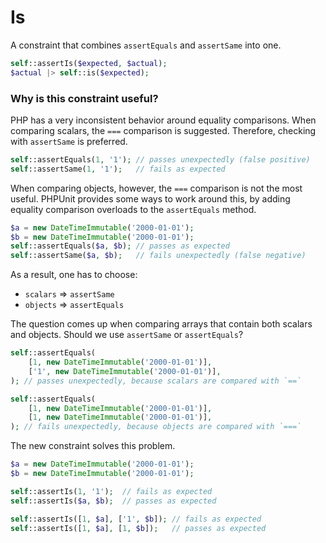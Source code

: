 # Is

A constraint that combines `assertEquals` and `assertSame` into one.

```php
self::assertIs($expected, $actual);
$actual |> self::is($expected);
```

### Why is this constraint useful?

PHP has a very inconsistent behavior around equality comparisons. When comparing scalars, the `===` comparison is suggested. Therefore, checking with `assertSame` is preferred.

```php
self::assertEquals(1, '1'); // passes unexpectedly (false positive)
self::assertSame(1, '1');   // fails as expected
```

When comparing objects, however, the `===` comparison is not the most useful. PHPUnit provides some ways to work around this, by adding equality comparison overloads to the `assertEquals` method.

```php
$a = new DateTimeImmutable('2000-01-01');
$b = new DateTimeImmutable('2000-01-01');
self::assertEquals($a, $b); // passes as expected
self::assertSame($a, $b);   // fails unexpectedly (false negative)
```

As a result, one has to choose:
 - `scalars` => `assertSame`
 - `objects` => `assertEquals`

The question comes up when comparing arrays that contain both scalars and objects. Should we use `assertSame` or `assertEquals`?

```php
self::assertEquals(
    [1, new DateTimeImmutable('2000-01-01')],
    ['1', new DateTimeImmutable('2000-01-01')],
); // passes unexpectedly, because scalars are compared with `==`

self::assertEquals(
    [1, new DateTimeImmutable('2000-01-01')],
    [1, new DateTimeImmutable('2000-01-01')],
); // fails unexpectedly, because objects are compared with `===`
```
The new constraint solves this problem.

```php
$a = new DateTimeImmutable('2000-01-01');
$b = new DateTimeImmutable('2000-01-01');

self::assertIs(1, '1');  // fails as expected
self::assertIs($a, $b);  // passes as expected

self::assertIs([1, $a], ['1', $b]); // fails as expected
self::assertIs([1, $a], [1, $b]);   // passes as expected
```

